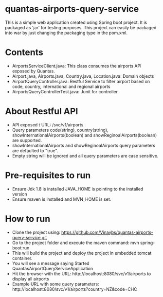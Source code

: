 # quantas-airports-query-service
This is a simple web application created using Spring boot project. It is packaged as 'jar' for testing purposes. 
This project can easily be packaged into war by just changing the packaging type in the pom.xml.

# Contents
- AirportsServiceClient.java: This class consumes the airports API exposed by Quantas.
- Airport.java, Airports.java, Country.java, Location.java: Domain objects
- AirportQueryController.java: Restful Service to filter airport based on code, country, international and regional airports
- AirportsQueryControllerTest.java: Junit for controller.

# About Restful API
- API exposed t URL: /svc/v1/airports
- Query parameters code(string), country(string), showInternationalAirports(boolean) and showReginoalAirports(boolean) are supported.
- showInternationalAirports and showReginoalAirports query parameters are defaulted to "true".
- Empty string will be ignored and all query parameters are case sensitive.

# Pre-requisites to run
- Ensure Jdk 1.8 is installed JAVA_HOME is pointing to the installed version
- Ensure maven is installed and MVN_HOME is set.

# How to run
- Clone the project using: https://github.com/Vinaybs/quantas-airports-query-service.git
- Go to the project folder and execute the maven command: mvn spring-boot:run
- This will build the project and deploy the project in embedded tomcat container. 
- You will see a message saying Started QuantasAirportQueryServiceApplication
- Hit the browser with the URL: http://localhost:8080/svc/v1/airports to display all airports
- Example URL with some query parameters: http://localhost:8080/svc/v1/airports?country=NZ&code=CHC


